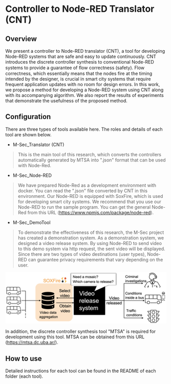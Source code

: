 # Controller to Node-RED Translator (CNT)

## Overview
We present a controller to Node-RED translator (CNT), a tool for developing Node-RED systems that are safe and easy to update continuously. CNT introduces the discrete controller synthesis to conventional Node-RED systems to provide a guarantee of ﬂow correctness (safety). Flow correctness, which essentially means that the nodes fire at the timing intended by the designer, is crucial in smart city systems that require frequent application updates with no room for design errors. In this work, we propose a method for developing a Node-RED system using CNT along with its accompanying algorithm. We also report the results of experiments that demonstrate the usefulness of the proposed method.  
  

## Configuration
There are three types of tools available here. The roles and details of each tool are shown below.  
  
* M-Sec_Translator (CNT)
> This is the main tool of this research, which converts the controllers automatically generated by MTSA into ".json" format that can be used with Node-Red.  
  
* M-Sec_Node-RED
> We have prepared Node-Red as a development environment with docker. You can read the ".json" file converted by CNT in this environment. Our Node-RED is equipped with SoxFire, which is used for developing smart city systems. We recommend that you use our Node-RED to run the sample program. You can get the general Node-Red from this URL (https://www.npmjs.com/package/node-red).  
  
* M-Sec_DemoTool
> To demonstrate the effectiveness of this research, the M-Sec project has created a demonstration system. As a demonstration system, we designed a video release system. By using Node-RED to send video to this demo system via http request, the sent video will be displayed. Since there are two types of video destinations (user types), Node-RED can guarantee privacy requirements that vary depending on the user. 

![Demo System : Video Release System](./figures/VideoReleaseSystem.png "VideoReleaseSystem")
  
In addition, the discrete controller synthesis tool "MTSA" is required for development using this tool.
MTSA can be obtained from this URL (https://mtsa.dc.uba.ar/).
  

## How to use


Detailed instructions for each tool can be found in the README of each folder (each tool).